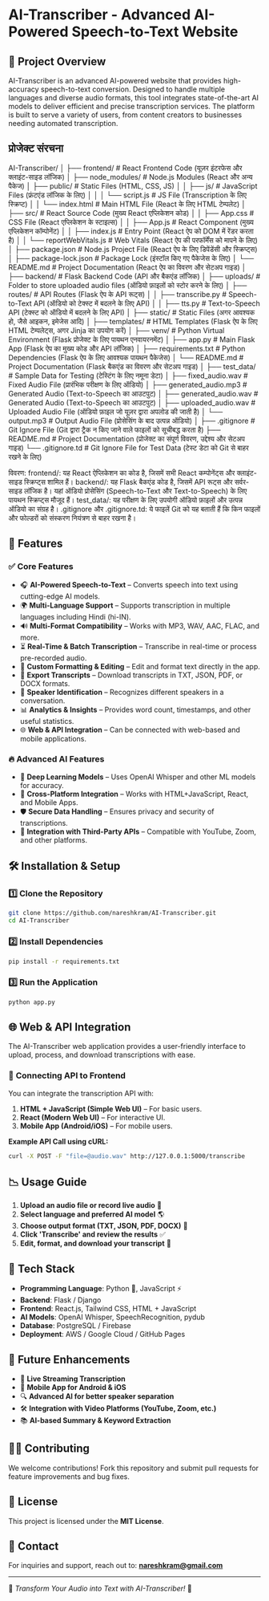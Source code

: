 # AI-Transcriber - Advanced AI-Powered Speech-to-Text Website

## 📝 Project Overview
AI-Transcriber is an advanced AI-powered website that provides high-accuracy speech-to-text conversion. Designed to handle multiple languages and diverse audio formats, this tool integrates state-of-the-art AI models to deliver efficient and precise transcription services. The platform is built to serve a variety of users, from content creators to businesses needing automated transcription.
## प्रोजेक्ट संरचना
AI-Transcriber/
│
├── frontend/                     # React Frontend Code (यूज़र इंटरफेस और क्लाइंट-साइड लॉजिक)
│   ├── node_modules/             # Node.js Modules (React और अन्य पैकेज)
│   ├── public/                   # Static Files (HTML, CSS, JS)
│   │   ├── js/                   # JavaScript Files (फ्रंटएंड लॉजिक के लिए)
│   │   │   └── script.js         # JS File (Transcription के लिए स्क्रिप्ट)
│   │   └── index.html            # Main HTML File (React के लिए HTML टेम्पलेट)
│   ├── src/                      # React Source Code (मुख्य React एप्लिकेशन कोड)
│   │   ├── App.css               # CSS File (React एप्लिकेशन के स्टाइल्स)
│   │   ├── App.js                # React Component (मुख्य एप्लिकेशन कॉम्पोनेंट)
│   │   ├── index.js              # Entry Point (React ऐप को DOM में रेंडर करता है)
│   │   └── reportWebVitals.js    # Web Vitals (React ऐप की परफॉर्मेंस को मापने के लिए)
│   ├── package.json              # Node.js Project File (React ऐप के लिए डिपेंडेंसी और स्क्रिप्ट्स)
│   ├── package-lock.json         # Package Lock (इंस्टॉल किए गए पैकेजेस के लिए)
│   └── README.md                 # Project Documentation (React ऐप का विवरण और सेटअप गाइड)
│
├── backend/                      # Flask Backend Code (API और बैकएंड लॉजिक)
│   ├── uploads/                  # Folder to store uploaded audio files (ऑडियो फ़ाइलों को स्टोर करने के लिए)
│   ├── routes/                   # API Routes (Flask ऐप के API रूट्स)
│   │   ├── transcribe.py         # Speech-to-Text API (ऑडियो को टेक्स्ट में बदलने के लिए API)
│   │   ├── tts.py                # Text-to-Speech API (टेक्स्ट को ऑडियो में बदलने के लिए API)
│   ├── static/                   # Static Files (अगर आवश्यक हो, जैसे आइकन, इमेजेस आदि)
│   ├── templates/                # HTML Templates (Flask ऐप के लिए HTML टेम्पलेट्स, अगर Jinja का उपयोग करें)
│   ├── venv/                     # Python Virtual Environment (Flask प्रोजेक्ट के लिए पायथन एनवायरनमेंट)
│   ├── app.py                    # Main Flask App (Flask ऐप का मुख्य कोड और API लॉजिक)
│   ├── requirements.txt          # Python Dependencies (Flask ऐप के लिए आवश्यक पायथन पैकेजेस)
│   └── README.md                 # Project Documentation (Flask बैकएंड का विवरण और सेटअप गाइड)
│
├── test_data/                    # Sample Data for Testing (टेस्टिंग के लिए नमूना डेटा)
│   ├── fixed_audio.wav           # Fixed Audio File (प्रारंभिक परीक्षण के लिए ऑडियो)
│   ├── generated_audio.mp3       # Generated Audio (Text-to-Speech का आउटपुट)
│   ├── generated_audio.wav       # Generated Audio (Text-to-Speech का आउटपुट)
│   ├── uploaded_audio.wav        # Uploaded Audio File (ऑडियो फ़ाइल जो यूज़र द्वारा अपलोड की जाती है)
│   └── output.mp3                # Output Audio File (प्रोसेसिंग के बाद उत्पन्न ऑडियो)
│
├── .gitignore                    # Git Ignore File (Git द्वारा ट्रैक न किए जाने वाले फाइलों को सूचीबद्ध करता है)
├── README.md                     # Project Documentation (प्रोजेक्ट का संपूर्ण विवरण, उद्देश्य और सेटअप गाइड)
└── .gitignore.td                 # Git Ignore File for Test Data (टेस्ट डेटा को Git से बाहर रखने के लिए)

विवरण:
frontend/: यह React ऐप्लिकेशन का कोड है, जिसमें सभी React कम्पोनेंट्स और क्लाइंट-साइड स्क्रिप्ट्स शामिल हैं।
backend/: यह Flask बैकएंड कोड है, जिसमें API रूट्स और सर्वर-साइड लॉजिक है। यहां ऑडियो प्रोसेसिंग (Speech-to-Text और Text-to-Speech) के लिए पायथन स्क्रिप्ट्स मौजूद हैं।
test_data/: यह परीक्षण के लिए उपयोगी ऑडियो फ़ाइलों और उत्पन्न ऑडियो का संग्रह है।
.gitignore और .gitignore.td: ये फाइलें Git को यह बताती हैं कि किन फाइलों और फोल्डरों को संस्करण नियंत्रण से बाहर रखना है।

## 🚀 Features
### ✅ Core Features
- 🎧 **AI-Powered Speech-to-Text** – Converts speech into text using cutting-edge AI models.
- 🌍 **Multi-Language Support** – Supports transcription in multiple languages including Hindi (hi-IN).
- 🔊 **Multi-Format Compatibility** – Works with MP3, WAV, AAC, FLAC, and more.
- ⏳ **Real-Time & Batch Transcription** – Transcribe in real-time or process pre-recorded audio.
- 📝 **Custom Formatting & Editing** – Edit and format text directly in the app.
- 💽 **Export Transcripts** – Download transcripts in TXT, JSON, PDF, or DOCX formats.
- 📌 **Speaker Identification** – Recognizes different speakers in a conversation.
- 📊 **Analytics & Insights** – Provides word count, timestamps, and other useful statistics.
- 🌐 **Web & API Integration** – Can be connected with web-based and mobile applications.

### 🔥 Advanced AI Features
- 🧠 **Deep Learning Models** – Uses OpenAI Whisper and other ML models for accuracy.
- 📱 **Cross-Platform Integration** – Works with HTML+JavaScript, React, and Mobile Apps.
- 🛡️ **Secure Data Handling** – Ensures privacy and security of transcriptions.
- 🌟 **Integration with Third-Party APIs** – Compatible with YouTube, Zoom, and other platforms.

## 🛠️ Installation & Setup
### **1️⃣ Clone the Repository**
```bash
git clone https://github.com/nareshkram/AI-Transcriber.git
cd AI-Transcriber
```

### **2️⃣ Install Dependencies**
```bash
pip install -r requirements.txt
```

### **3️⃣ Run the Application**
```bash
python app.py
```

## 🌐 Web & API Integration
The AI-Transcriber web application provides a user-friendly interface to upload, process, and download transcriptions with ease. 

### 🔗 **Connecting API to Frontend**
You can integrate the transcription API with:
1. **HTML + JavaScript (Simple Web UI)** – For basic users.
2. **React (Modern Web UI)** – For interactive UI.
3. **Mobile App (Android/iOS)** – For mobile users.

**Example API Call using cURL:**
```bash
curl -X POST -F "file=@audio.wav" http://127.0.0.1:5000/transcribe
```

## 📉 Usage Guide
1. **Upload an audio file or record live audio** 🎤
2. **Select language and preferred AI model** 🌎
3. **Choose output format (TXT, JSON, PDF, DOCX)** 📂
4. **Click 'Transcribe' and review the results** ✅
5. **Edit, format, and download your transcript** 📝

## 🏰 Tech Stack
- **Programming Language**: Python 🐍, JavaScript ⚡
- **Backend**: Flask / Django
- **Frontend**: React.js, Tailwind CSS, HTML + JavaScript
- **AI Models**: OpenAI Whisper, SpeechRecognition, pydub
- **Database**: PostgreSQL / Firebase
- **Deployment**: AWS / Google Cloud / GitHub Pages

## 💮 Future Enhancements
- 🔹 **Live Streaming Transcription**
- 📲 **Mobile App for Android & iOS**
- 🔍 **Advanced AI for better speaker separation**
- 🛠️ **Integration with Video Platforms (YouTube, Zoom, etc.)**
- 📚 **AI-based Summary & Keyword Extraction**

## 👨‍💻 Contributing
We welcome contributions! Fork this repository and submit pull requests for feature improvements and bug fixes.

## 🐝 License
This project is licensed under the **MIT License**.

## 💎 Contact
For inquiries and support, reach out to: **nareshkram@gmail.com**

---
🌟 *Transform Your Audio into Text with AI-Transcriber!* 🚀
